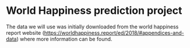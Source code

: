 # World Happiness prediction project

The data we will use was initially downloaded from the world happiness report website (https://worldhappiness.report/ed/2018/#appendices-and-data) where more information can be found. 
